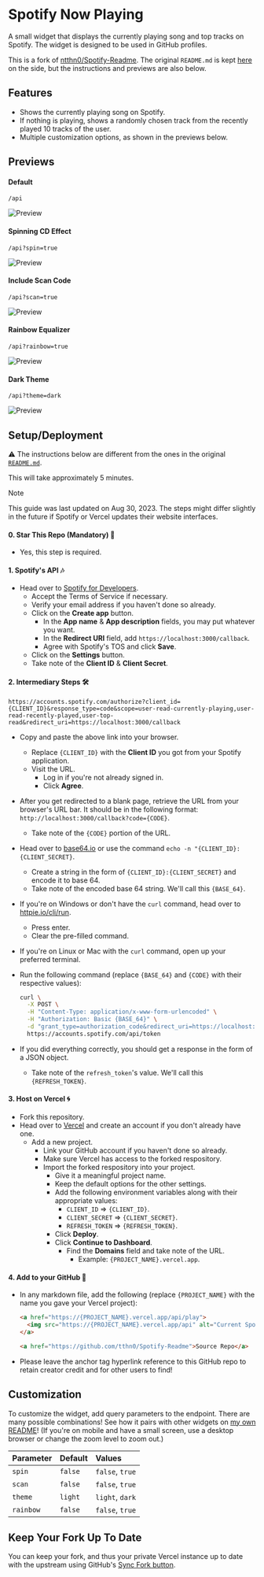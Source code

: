 # Spotify Now Playing

A small widget that displays the currently playing song and top tracks on Spotify. The widget is designed to be used in GitHub profiles.

This is a fork of [ntthn0/Spotify-Readme](https://github.com/tthn0/Spotify-Readme). The original `README.md` is kept [here](./README-original.md) on the side, but the instructions and previews are also below.

## Features

- Shows the currently playing song on Spotify.
- If nothing is playing, shows a randomly chosen track from the recently played 10 tracks of the user.
- Multiple customization options, as shown in the previews below.

## Previews

#### Default
```
/api
```
![Preview](https://lentidas-now-playing.vercel.app/api)

#### Spinning CD Effect
```
/api?spin=true
```
![Preview](https://lentidas-now-playing.vercel.app/api?spin=true)

#### Include Scan Code
```
/api?scan=true
```
![Preview](https://lentidas-now-playing.vercel.app/api?scan=true)

#### Rainbow Equalizer
```
/api?rainbow=true
```
![Preview](https://lentidas-now-playing.vercel.app/api?rainbow=true)

#### Dark Theme
```
/api?theme=dark
```
![Preview](https://lentidas-now-playing.vercel.app/api?theme=dark)

## Setup/Deployment

:warning: The instructions below are different from the ones in the original [`README.md`](https://github.com/tthn0/Spotify-Readme/blob/1dd070c3a0e1bc027f230e3653120b5e69dc56f2/README.md).

This will take approximately 5 minutes.

> [!NOTE]  
> This guide was last updated on Aug 30, 2023. The steps might differ slightly in the future if Spotify or Vercel updates their website interfaces.

#### 0. Star This Repo (Mandatory) 🌟

  * Yes, this step is required.

#### 1. Spotify's API 🎶

* Head over to <a href="https://developer.spotify.com/dashboard/">Spotify for Developers</a>.
  * Accept the Terms of Service if necessary.
  * Verify your email address if you haven't done so already.
  * Click on the **Create app** button.
    * In the **App name** & **App description** fields, you may put whatever you want.
    * In the **Redirect URI** field, add `https://localhost:3000/callback`.
    * Agree with Spotify's TOS and click **Save**.
  * Click on the **Settings** button.
  * Take note of the **Client ID** & **Client Secret**.

#### 2. Intermediary Steps 🛠️

```
https://accounts.spotify.com/authorize?client_id={CLIENT_ID}&response_type=code&scope=user-read-currently-playing,user-read-recently-played,user-top-read&redirect_uri=https://localhost:3000/callback
```

* Copy and paste the above link into your browser.
  * Replace `{CLIENT_ID}` with the **Client ID** you got from your Spotify application.
  * Visit the URL.
    * Log in if you're not already signed in.
    * Click **Agree**.
* After you get redirected to a blank page, retrieve the URL from your browser's URL bar. It should be in the following format: `http://localhost:3000/callback?code={CODE}`.
  * Take note of the `{CODE}` portion of the URL.
* Head over to <a href="https://base64.io">base64.io</a> or use the command `echo -n "{CLIENT_ID}:{CLIENT_SECRET}`.
  * Create a string in the form of `{CLIENT_ID}:{CLIENT_SECRET}` and encode it to base 64.
  * Take note of the encoded base 64 string. We'll call this `{BASE_64}`.
* If you're on Windows or don't have the `curl` command, head over to <a href="https://httpie.io/cli/run">httpie.io/cli/run</a>.
  * Press enter.
  * Clear the pre-filled command.
* If you're on Linux or Mac with the `curl` command, open up your preferred terminal.
* Run the following command (replace `{BASE_64}` and `{CODE}` with their respective values):

  ```bash
  curl \
    -X POST \
    -H "Content-Type: application/x-www-form-urlencoded" \
    -H "Authorization: Basic {BASE_64}" \
    -d "grant_type=authorization_code&redirect_uri=https://localhost:3000/callback&code={CODE}" \
    https://accounts.spotify.com/api/token
  ```

* If you did everything correctly, you should get a response in the form of a JSON object.
  * Take note of the `refresh_token`'s value. We'll call this `{REFRESH_TOKEN}`.

#### 3. Host on Vercel 🌀

* Fork this repository.
* Head over to <a href="https://vercel.com">Vercel</a> and create an account if you don't already have one.
  * Add a new project.
    * Link your GitHub account if you haven't done so already.
    * Make sure Vercel has access to the forked respository.
    * Import the forked respository into your project.
      * Give it a meaningful project name.
      * Keep the default options for the other settings.
      * Add the following environment variables along with their appropriate values:
        * `CLIENT_ID` ⇒ `{CLIENT_ID}`.
        * `CLIENT_SECRET` ⇒ `{CLIENT_SECRET}`.
        * `REFRESH_TOKEN` ⇒ `{REFRESH_TOKEN}`.
      * Click **Deploy**.
      * Click **Continue to Dashboard**.
        * Find the **Domains** field and take note of the URL.
          * Example: `{PROJECT_NAME}.vercel.app`.

#### 4. Add to your GitHub 🚀

* In any markdown file, add the following (replace `{PROJECT_NAME}` with the name you gave your Vercel project):

  ```html
  <a href="https://{PROJECT_NAME}.vercel.app/api/play">
    <img src="https://{PROJECT_NAME}.vercel.app/api" alt="Current Spotify Song">
  </a>
  
  <a href="https://github.com/tthn0/Spotify-Readme">Source Repo</a>
  ```

* Please leave the anchor tag hyperlink reference to this GitHub repo to retain creator credit and for other users to find! 

## Customization

<p>
  To customize the widget, add query parameters to the endpoint. There are many possible combinations! See how it pairs with other widgets on <a href="https://github.com/tthn0/tthn0">my own README</a>! (If you're on mobile and have a small screen, use a desktop browser or change the zoom level to zoom out.)
</p>

| Parameter | Default | Values          |
| :-------- | :------ | :-------------- |
| `spin`    | `false` | `false`, `true` |
| `scan`    | `false` | `false`, `true` |
| `theme`   | `light` | `light`, `dark` |
| `rainbow` | `false` | `false`, `true` |

## Keep Your Fork Up To Date

You can keep your fork, and thus your private Vercel instance up to date with the upstream using GitHub's <a href="https://docs.github.com/en/pull-requests/collaborating-with-pull-requests/working-with-forks/syncing-a-fork">Sync Fork button</a>.
